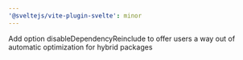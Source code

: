 ```yaml
---
'@sveltejs/vite-plugin-svelte': minor
---
```


Add option disableDependencyReinclude to offer users a way out of automatic optimization for hybrid packages
